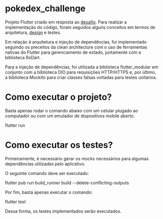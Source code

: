 # pokedex_challenge

Projeto Flutter criado em resposta ao [desafio](https://github.com/snapfi/mobile-code-challenge).
Para realizar a implementação do código, foram seguidos alguns conceitos em termos de arquitetura,
[design](https://www.figma.com/file/oyy40kpPCamOuJOQu1uYMo/Pok%C3%A9dex-(Community)?type=design&node-id=1016%3A1461&t=1525zdN4ReXRfE6d-1) e testes.

Em relação à arquitetura e injeção de dependências, foi implementado seguindo os preceitos da clean
architecture com o uso de ferramentas nativas do Flutter para gerenciamento de estado, juntamente
com a biblioteca RxDart.

Para a injeção de dependências, foi utilizada a biblioteca flutter_modular em conjunto com a
biblioteca DIO para requisições HTTP/HTTPS e, por último, a biblioteca Mockito para criar classes
falsas voltadas para testes unitários.

# Como executar o projeto?

Basta apenas rodar o comando abaixo com um celular plugado ao computador ou com um emulador de dispositivos mobile aberto.

flutter run

# Como executar os testes?

Primeiramente, é necessário gerar os mocks necessários para algumas dependências utilizadas pelo
aplicativo.

O seguinte comando deve ser executado:

flutter pub run build_runner build --delete-conflicting-outputs

Por fim, basta apenas executar o comando:

flutter test

Dessa forma, os testes implementados serão executados.
